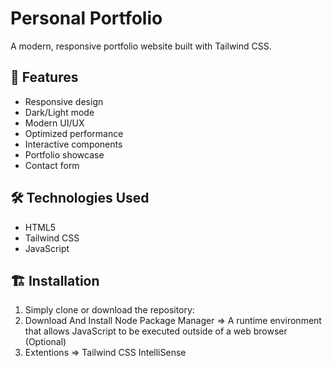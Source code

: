 # Personal Portfolio

A modern, responsive portfolio website built with Tailwind CSS.

## 🚀 Features

- Responsive design
- Dark/Light mode
- Modern UI/UX
- Optimized performance
- Interactive components
- Portfolio showcase
- Contact form

## 🛠️ Technologies Used

- HTML5
- Tailwind CSS
- JavaScript

## 🏗️ Installation

1. Simply clone or download the repository:
2. Download And Install Node Package Manager => A runtime environment that allows JavaScript to be executed outside of a web browser (Optional)
3. Extentions => Tailwind CSS IntelliSense
